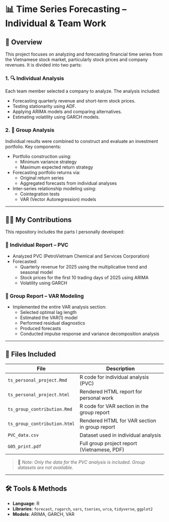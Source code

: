 # 📊 Time Series Forecasting – Individual & Team Work

## 📖 Overview

This project focuses on analyzing and forecasting financial time series from the Vietnamese stock market, particularly stock prices and company revenues. It is divided into two parts:

### 1. 🔍 Individual Analysis

Each team member selected a company to analyze. The analysis included:

- Forecasting quarterly revenue and short-term stock prices.
- Testing stationarity using ADF.
- Applying ARIMA models and comparing alternatives.
- Estimating volatility using GARCH models.

### 2. 👥 Group Analysis

Individual results were combined to construct and evaluate an investment portfolio. Key components:

- Portfolio construction using:
  - Minimum variance strategy
  - Maximum expected return strategy
- Forecasting portfolio returns via:
  - Original return series
  - Aggregated forecasts from individual analyses
- Inter-series relationship modeling using:
  - Cointegration tests
  - VAR (Vector Autoregression) models

---

## 🙋‍♂️ My Contributions

This repository includes the parts I personally developed:

### 📌 Individual Report – PVC

- Analyzed PVC (PetroVietnam Chemical and Services Corporation)
- Forecasted:
  - Quarterly revenue for 2025 using the multiplicative trend and seasonal model
  - Stock prices for the first 10 trading days of 2025 using ARIMA
  - Volatility using GARCH

### 📌 Group Report – VAR Modeling

- Implemented the entire VAR analysis section:
  - Selected optimal lag length
  - Estimated the VAR(1) model
  - Performed residual diagnostics
  - Produced forecasts
  - Conducted impulse response and variance decomposition analysis

---

## 📁 Files Included

| File                        | Description                                      |
|-----------------------------|--------------------------------------------------|
| `ts_personal_project.Rmd`   | R code for individual analysis (PVC)            |
| `ts_personal_project.html`  | Rendered HTML report for personal work          |
| `ts_group_contribution.Rmd` | R code for VAR section in the group report      |
| `ts_group_contribution.html`| Rendered HTML for VAR section in group report   |
| `PVC_data.csv`              | Dataset used in individual analysis             |
| `G05_print.pdf`             | Full group project report (Vietnamese, PDF)     |

> 🔹 *Note: Only the data for the PVC analysis is included. Group datasets are not available.*

---

## 🛠 Tools & Methods

- **Language**: R  
- **Libraries**: `forecast`, `rugarch`, `vars`, `tseries`, `urca`, `tidyverse`, `ggplot2`  
- **Models**: ARIMA, GARCH, VAR

